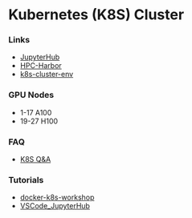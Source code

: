 # Kubernetes (K8S) Cluster

### Links
- [JupyterHub](http://hpcexhaproxy.mdanderson.edu/jupyter/hub/login?)
- [HPC-Harbor](https://hpcharbor.mdanderson.edu/account/sign-in)
- [k8s-cluster-env](https://github.com/idso-fa1-pathology/k8s-cluster-env)
  
### GPU Nodes
- 1-17 A100
- 19-27 H100

### FAQ
- [K8S Q&A](https://github.mdanderson.org/EDI-Research-Kubernetes/Kubernetes_QA)

### Tutorials
- [docker-k8s-workshop](https://github.com/idso-fa1-pathology/docker-k8s-workshop)
- [VSCode_JupyterHub](https://github.mdanderson.org/EDI-Research-Kubernetes/VSCode_JupyterHub/blob/main/README.md)
